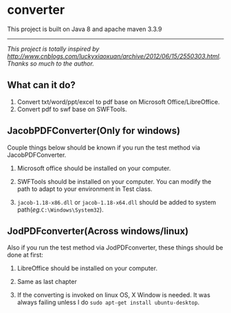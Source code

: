 # converter

This project is built on Java 8 and apache maven 3.3.9

----------------------------------------------------
*This project is totally inspired by http://www.cnblogs.com/luckyxiaoxuan/archive/2012/06/15/2550303.html. Thanks so much to the author.*
## What can it do?
1. Convert txt/word/ppt/excel to pdf base on Microsoft Office/LibreOffice.
2. Convert pdf to swf base on SWFTools.

## JacobPDFConverter(Only for windows)
Couple things below should be known if you run the test method via JacobPDFConverter.

1. Microsoft office should be installed on your computer.

2. SWFTools should be installed on your computer. You can modify the path to adapt to your environment in Test class.

3. `jacob-1.18-x86.dll` or `jacob-1.18-x64.dll` should be added to system path(*eg.*`C:\Windows\System32`).

## JodPDFconverter(Across windows/linux)
Also if you run the test method via JodPDFconverter, these things should be done at first:

1. LibreOffice should be installed on your computer.

2. Same as last chapter

3. If the converting is invoked on linux OS, X Window is needed. It was always failing unless I do `sudo apt-get install ubuntu-desktop`.